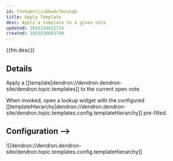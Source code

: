 ```yaml
---
id: ftohqknticu6bw4cfmzskq6
title: Apply Template
desc: Apply a template to a given note
updated: 1655334622714
created: 1653536663749
---
```


{{fm.desc}}

## Details

Apply a [[template|dendron://dendron.dendron-site/dendron.topic.templates]] to the current open note. 

When invoked, open a lookup widget with the configured [[templateHierarchy|dendron://dendron.dendron-site/dendron.topic.templates.config.templateHierarchy]] pre-filled.

## Configuration -->

![[dendron://dendron.dendron-site/dendron.topic.templates.config.templateHierarchy]]

